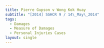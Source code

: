 ```yaml
---
title: Pierre Gupson v Wong Kok Huay
subtitle: "[2014] SGHCR 9 / 14\_May\_2014"
tags:
  - Damages
  - Measure of Damages
  - Personal Injuries Cases
layout: single
---
```


